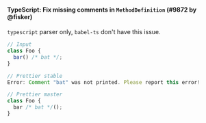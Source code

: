 #### TypeScript: Fix missing comments in `MethodDefinition` (#9872 by @fisker)

`typescript` parser only, `babel-ts` don't have this issue.

<!-- prettier-ignore -->
```typescript
// Input
class Foo {
  bar() /* bat */;
}

// Prettier stable
Error: Comment "bat" was not printed. Please report this error!

// Prettier master
class Foo {
  bar /* bat */();
}
```
